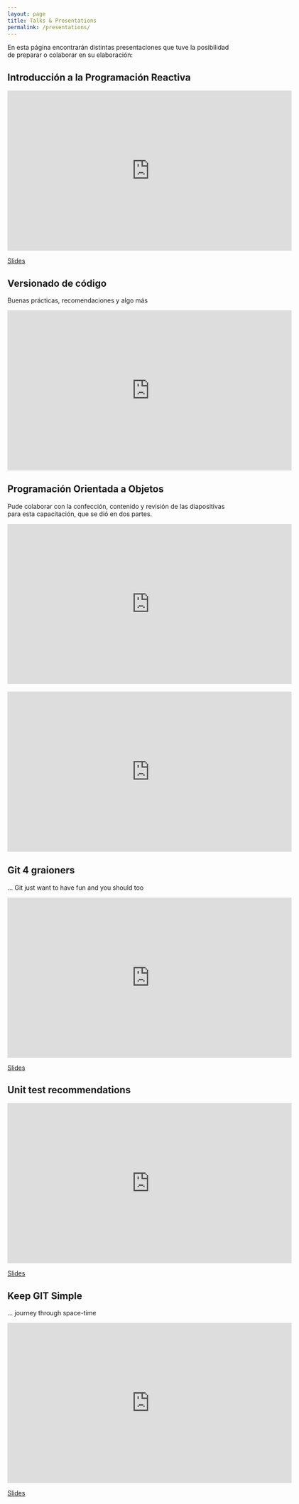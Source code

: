 ```yaml
---
layout: page
title: Talks & Presentations
permalink: /presentations/
---
```


<style type="text/css">
iframe.slides {
    display: block;
    border: none;
    margin: 0 auto;
    width: 640px;
    height: 360px;
}
</style>

En esta página encontrarán distintas presentaciones que tuve la posibilidad de preparar o colaborar en su elaboración:

## Introducción a la Programación Reactiva

<iframe src="https://tiagox.com/intro-programacion-reactiva/" class="slides"></iframe>

[Slides](https://tiagox.com/intro-programacion-reactiva/)

## Versionado de código

Buenas prácticas, recomendaciones y algo más

<iframe src="https://docs.google.com/presentation/d/e/2PACX-1vQfhVRqWKhgDJYHvFDbcwsCUpGtlqErhEN_xOgI49DHvefJZoHq3TtG8VJqPCmHZWidc8cQWCsE4Mgk/embed?start=false&loop=false&delayms=3000" allowfullscreen="true" mozallowfullscreen="true" webkitallowfullscreen="true" class="slides"></iframe>

## Programación Orientada a Objetos

Pude colaborar con la confección, contenido y revisión de las diapositivas para esta capacitación, que se dió en dos partes.

<iframe src="https://docs.google.com/presentation/d/e/2PACX-1vTnKipRDr0SDPiaAvhMdz6xdZDai33jQHrkD7NEglDQvIgznHwQ0ha_0S6iqwJ7xTO5eJOPNSPaqsqv/embed?start=false&loop=false&delayms=3000" allowfullscreen="true" mozallowfullscreen="true" webkitallowfullscreen="true" class="slides"></iframe>

<br>

<iframe src="https://docs.google.com/presentation/d/e/2PACX-1vQbPg9ErVC_92wM0M8zIPjcyMfCBIizagfgUCDjm52vJGzFlINUUtQqldkHubWmG7tALsUUC9xtfIbF/embed?start=false&loop=false&delayms=3000" allowfullscreen="true" mozallowfullscreen="true" webkitallowfullscreen="true" class="slides"></iframe>

## Git 4 graioners

... Git just want to have fun and you should too

<iframe src="https://tiagox.com/talks/git4graioners/git4graioners.html" class="slides"></iframe>

[Slides](https://tiagox.com/talks/git4graioners/git4graioners.html)

## Unit test recommendations

<iframe src="https://tiagox.com/unit-test-recommendations/" class="slides"></iframe>

[Slides](https://tiagox.com/unit-test-recommendations/)

## Keep GIT Simple

... journey through space-time

<iframe src="https://tiagox.com/talks/keepgitsimple/keepgitsimple.html" class="slides"></iframe>

[Slides](https://tiagox.com/talks/keepgitsimple/keepgitsimple.html)
